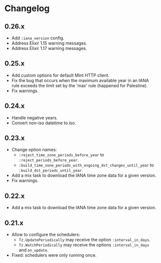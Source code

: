# Changelog

## 0.26.x

* Add `:iana_version` config.
* Address Elixir 1.15 warning messages.
* Address Elixir 1.17 warning messages.

## 0.25.x

* Add custom options for default Mint HTTP client.
* Fix the bug that occurs when the maximum available year in an IANA rule exceeds
  the limit set by the 'max' rule (happened for Palestine).
* Fix warnings.

## 0.24.x

* Handle negative years.
* Convert non-iso datetime to iso.

## 0.23.x

* Change option names:
  * `:reject_time_zone_periods_before_year` to<br>
    `:reject_periods_before_year`.
  * `:build_time_zone_periods_with_ongoing_dst_changes_until_year` to<br>
    `:build_dst_periods_until_year`.
* Add a mix task to download the IANA time zone data for a given version.
* Fix warnings.

## 0.22.x

* Add a mix task to download the IANA time zone data for a given version.

## 0.21.x

  * Allow to configure the schedulers:
    * `Tz.UpdatePeriodically` may receive the option `:interval_in_days`.
    * `Tz.WatchPeriodically` may receive the options `:interval_in_days` and `on_update`.
  * Fixed: schedulers were only running once.
